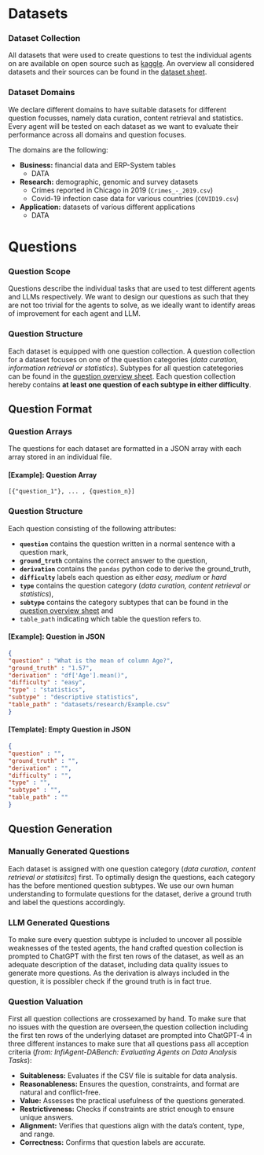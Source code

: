 # Datasets

### Dataset Collection
All datasets that were used to create questions to test the individual agents on are available on open source such as [kaggle](kaggle.com/search). An overview
all considered datasets and their sources can be found in the [dataset sheet](https://docs.google.com/spreadsheets/d/1IAQKPhE_R-w3SKLvBxDuQ01eqiVHOlhHdgtxtKnwJM8/edit?usp=sharing). 


### Dataset Domains
We declare different domains to have suitable datasets for different question focusses, namely data curation, 
content retrieval and statistics. Every agent will be tested on each dataset as we want to evaluate their performance across 
all domains and question focuses. 

The domains are the following:

- **Business:** financial data and ERP-System tables
  - DATA
- **Research:** demographic, genomic and survey datasets
  - Crimes reported in Chicago in 2019 (`Crimes_-_2019.csv`)
  - Covid-19 infection case data for various countries (`COVID19.csv`)
- **Application:** datasets of varíous different applications
  - DATA

# Questions
### Question Scope
Questions describe the individual tasks that are
used to test different agents and LLMs respectively. 
We want to design our questions as such that they are not too trivial
for the agents to solve, as we ideally want to identify areas of improvement for each agent and LLM.

### Question Structure
Each dataset is equipped with one question collection.
A question collection for a dataset focuses on one of the question 
categories (_data curation, information retrieval or statistics_). Subtypes for all question catetegories can be found in
the [question overview sheet](https://docs.google.com/spreadsheets/d/1IAQKPhE_R-w3SKLvBxDuQ01eqiVHOlhHdgtxtKnwJM8/edit?usp=sharing). 
Each question collection hereby contains **at least one question of each subtype in either difficulty**.

## Question Format

### Question Arrays
The questions for each dataset are formatted 
in a JSON array with each array stored in an
individual file. 
#### [Example]: Question Array
```
[{"question_1"}, ... , {question_n}]
```

### Question Structure

Each question consisting of the following 
attributes: 
- **`question`** contains the question written 
in a normal sentence with a question mark, 
- **`ground_truth`** contains the correct answer to the question, 
- **`derivation`** contains the `pandas` python 
code to derive the ground_truth, 
- **`difficulty`** labels each question as either _easy, medium_ or _hard_
- **`type`** contains the question category 
(_data curation, content retrieval or statistics_), 
- **`subtype`** contains
the category subtypes that can be found in the [question overview sheet](https://docs.google.com/spreadsheets/d/1IAQKPhE_R-w3SKLvBxDuQ01eqiVHOlhHdgtxtKnwJM8/edit?usp=sharing) and
- `table_path` indicating which table the question refers to.

#### [Example]: Question in JSON
```json
{
"question" : "What is the mean of column Age?",
"ground_truth" : "1.57",
"derivation" : "df['Age'].mean()",
"difficulty" : "easy",
"type" : "statistics",
"subtype" : "descriptive statistics",
"table_path" : "datasets/research/Example.csv"
}
```

#### [Template]: Empty Question in JSON
```json
{
"question" : "",
"ground_truth" : "",
"derivation" : "",
"difficulty" : "",
"type" : "",
"subtype" : "",
"table_path" : ""
}
```
## Question Generation

### Manually Generated Questions
Each dataset is assigned with one question category (_data curation, content retrieval or statisitcs_) first. 
To optimally design the questions, each category has the before mentioned question subtypes. We use our own human understanding 
to formulate questions for the dataset, derive a ground truth and label the questions accordingly. 

### LLM Generated Questions

To make sure every question subtype is included to uncover all possible weaknesses of the tested agents, the hand crafted 
question collection is prompted to ChatGPT with the first ten rows of the dataset, as well as an adequate description of the dataset,
including data quality issues to generate more questions. As the derivation is always included in the question, it is possibler check if the ground truth is in fact true.  

### Question Valuation
First  all question collections are crossexamed by hand. To make sure that no issues with the question are overseen,the question collection including the first ten rows of the underlying dataset are prompted into ChatGPT-4 in three different instances
to make sure that all questions pass all acception criteria (_from: InfiAgent-DABench: Evaluating Agents on Data Analysis Tasks_):


- **Suitableness:** Evaluates if the CSV file is suitable for data analysis.
- **Reasonableness:** Ensures the question, constraints, and format are natural and conflict-free.
- **Value:** Assesses the practical usefulness of the questions generated.
- **Restrictiveness:** Checks if constraints are strict enough to ensure unique answers.
- **Alignment:** Verifies that questions align with the data’s content, type, and range.
- **Correctness:** Confirms that question labels are accurate.



